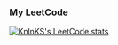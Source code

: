 ### My LeetCode

[![KnlnKS's LeetCode stats](https://leetcode-stats-six.vercel.app/api?username=Toksi86&theme=dark)](https://leetcode.com/Toksi86/)

<!--
**Toksi86/Toksi86** is a ✨ _special_ ✨ repository because its `README.md` (this file) appears on your GitHub profile.

Here are some ideas to get you started:

- 🔭 I’m currently working on ...
- 🌱 I’m currently learning ...
- 👯 I’m looking to collaborate on ...
- 🤔 I’m looking for help with ...
- 💬 Ask me about ...
- 📫 How to reach me: ...
- 😄 Pronouns: ...
- ⚡ Fun fact: ...
-->
